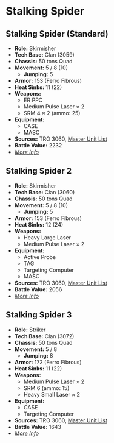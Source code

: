 # Stalking Spider
## Stalking Spider (Standard)
- **Role:** Skirmisher
- **Tech Base:** Clan (3059)
- **Chassis:** 50 tons Quad
- **Movement:** 5 / 8 (10)
  - **Jumping:** 5
- **Armor:** 153 (Ferro Fibrous)
- **Heat Sinks:** 11 (22)
- **Weapons:**
  - ER PPC
  - Medium Pulse Laser × 2
  - SRM 4 × 2 (ammo: 25)
- **Equipment:**
  - CASE
  - MASC
- **Sources:** TRO 3060, [Master Unit List](http://masterunitlist.info/Unit/Details/3045/stalking-spider-standard)
- **Battle Value:** 2232
- [*More Info*](stalking_spider/stalking_spider_standard.md)

## Stalking Spider 2
- **Role:** Skirmisher
- **Tech Base:** Clan (3060)
- **Chassis:** 50 tons Quad
- **Movement:** 5 / 8 (10)
  - **Jumping:** 5
- **Armor:** 153 (Ferro Fibrous)
- **Heat Sinks:** 12 (24)
- **Weapons:**
  - Heavy Large Laser
  - Medium Pulse Laser × 2
- **Equipment:**
  - Active Probe
  - TAG
  - Targeting Computer
  - MASC
- **Sources:** TRO 3060, [Master Unit List](http://masterunitlist.info/Unit/Details/3046/stalking-spider-2)
- **Battle Value:** 2056
- [*More Info*](stalking_spider/stalking_spider_2.md)

## Stalking Spider 3
- **Role:** Striker
- **Tech Base:** Clan (3072)
- **Chassis:** 50 tons Quad
- **Movement:** 5 / 8
  - **Jumping:** 8
- **Armor:** 172 (Ferro Fibrous)
- **Heat Sinks:** 11 (22)
- **Weapons:**
  - Medium Pulse Laser × 2
  - SRM 6 (ammo: 15)
  - Heavy Small Laser × 2
- **Equipment:**
  - CASE
  - Targeting Computer
- **Sources:** TRO 3060, [Master Unit List](http://masterunitlist.info/Unit/Details/3047/stalking-spider-3)
- **Battle Value:** 1643
- [*More Info*](stalking_spider/stalking_spider_3.md)

